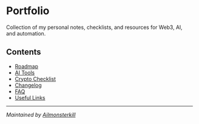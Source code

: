 # Portfolio

Collection of my personal notes, checklists, and resources for Web3, AI, and automation.

## Contents
- [Roadmap](roadmap.md)
- [AI Tools](notes/ai-tools.md)
- [Crypto Checklist](notes/crypto-checklist.md)
- [Changelog](changelog.md)
- [FAQ](faq.md)
- [Useful Links](links.md)

---
*Maintained by [Ailmonsterkill](https://github.com/Ailmonsterkill)*
